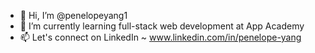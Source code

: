 - 👋 Hi, I’m @penelopeyang1
- 🌱 I’m currently learning full-stack web development at App Academy
- 📫 Let's connect on LinkedIn ~ www.linkedin.com/in/penelope-yang

<!---
penelopeyang1/penelopeyang1 is a ✨ special ✨ repository because its `README.md` (this file) appears on your GitHub profile.
You can click the Preview link to take a look at your changes.
--->
